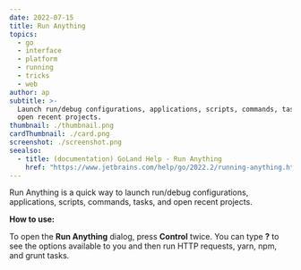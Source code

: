 ```yaml
---
date: 2022-07-15
title: Run Anything
topics:
  - go
  - interface
  - platform
  - running
  - tricks
  - web
author: ap
subtitle: >-
  Launch run/debug configurations, applications, scripts, commands, tasks, and
  open recent projects.
thumbnail: ./thumbnail.png
cardThumbnail: ./card.png
screenshot: ./screenshot.png
seealso:
  - title: (documentation) GoLand Help - Run Anything
    href: "https://www.jetbrains.com/help/go/2022.2/running-anything.html"
---
```


Run Anything is a quick way to launch run/debug configurations, applications, scripts, commands, tasks, and open recent projects.

**How to use:**

To open the **Run Anything** dialog, press **Control** twice. You can type **?** to see the options available to you and then run HTTP requests, yarn, npm, and grunt tasks.
